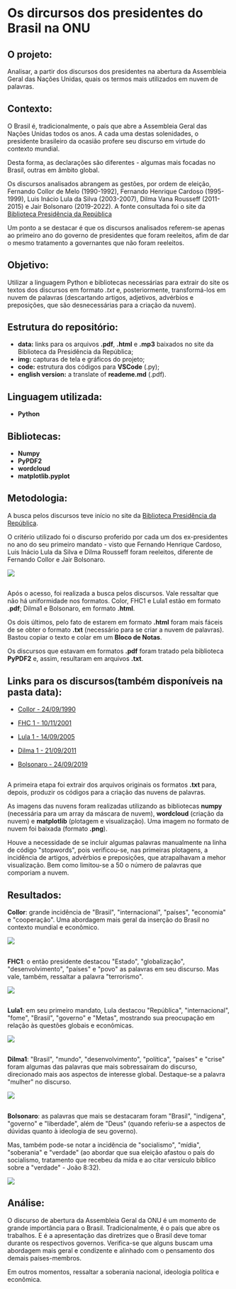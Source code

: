 # Os dircursos dos presidentes do Brasil na ONU

## O projeto:

Analisar, a partir dos discursos dos presidentes na abertura da Assembleia Geral das Nações Unidas, quais os termos mais utilizados em nuvem de palavras.


## Contexto:

O Brasil é, tradicionalmente, o país que abre a Assembleia Geral das Nações Unidas todos os anos. A cada uma destas solenidades, o presidente brasileiro da ocasião profere seu discurso em virtude do contexto mundial.

Desta forma, as declarações são diferentes - algumas mais focadas no Brasil, outras em âmbito global.

Os discursos analisados abrangem as gestões, por ordem de eleição, Fernando Collor de Melo (1990-1992), Fernando Henrique Cardoso (1995-1999), Luis Inácio Lula da Silva (2003-2007), Dilma Vana Rousseff (2011-2015) e Jair Bolsonaro (2019-2022). A fonte consultada foi o site da [Biblioteca Presidência da República](http://www.biblioteca.presidencia.gov.br/presidencia/ex-presidentes)

Um ponto a se destacar é que os discursos analisados referem-se apenas ao primeiro ano do governo de presidentes que foram reeleitos, afim de dar o mesmo tratamento a governantes que não foram reeleitos.


## Objetivo:

Utilizar a linguagem Python e bibliotecas necessárias para extrair do site os textos dos discursos em formato *.txt* e, posteriormente, transformá-los em nuvem de palavras (descartando artigos, adjetivos, advérbios e preposições, que são desnecessárias para a criação da nuvem).


## Estrutura do repositório:

* **data:** links para os arquivos **.pdf**, **.html** e **.mp3** baixados no site da Biblioteca da Presidência da República;
* **img:** capturas de tela e gráficos do projeto;
* **code:** estrutura dos códigos para **VSCode** (.py);
* **english version:** a translate of **reademe.md** (.pdf).


## Linguagem utilizada:

* **Python**


## Bibliotecas:

* **Numpy**
* **PyPDF2**
* **wordcloud**
* **matplotlib.pyplot**

## Metodologia:

A busca pelos discursos teve início no site da [Biblioteca Presidência da República](http://www.biblioteca.presidencia.gov.br/presidencia/ex-presidentes).

O critério utilizado foi o discurso proferido por cada um dos ex-presidentes no ano do seu primeiro mandato - visto que Fernando Henrique Cardoso, Luis Inácio Lula da Silva e Dilma Rousseff foram reeleitos, diferente de Fernando Collor e Jair Bolsonaro.

<img src="/img/biblioteca_presidencia.png">

##
Após o acesso, foi realizada a busca pelos discursos. Vale ressaltar que não há uniformidade nos formatos. Color, FHC1 e Lula1 estão em formato **.pdf**; Dilma1 e Bolsonaro, em formato **.html**.

Os dois últimos, pelo fato de estarem em formato **.html** foram mais fáceis de se obter o formato **.txt** (necessário para se criar a nuvem de palavras). Bastou copiar o texto e colar em um **Bloco de Notas**.

Os discursos que estavam em formatos **.pdf** foram tratado pela biblioteca **PyPDF2** e, assim, resultaram em arquivos **.txt**.


## Links para os discursos(também disponíveis na pasta **data**):

* [Collor - 24/09/1990](http://www.biblioteca.presidencia.gov.br/presidencia/ex-presidentes/fernando-collor/discursos/1990/88.pdf/view)

* [FHC 1 - 10/11/2001](http://www.biblioteca.presidencia.gov.br/presidencia/ex-presidentes/fernando-henrique-cardoso/discursos/2o-mandato/2001/copy_of_64.pdf/view)

* [Lula 1 - 14/09/2005](http://www.biblioteca.presidencia.gov.br/presidencia/ex-presidentes/luiz-inacio-lula-da-silva/discursos/1o-mandato/2005/discurso-do-presidente-da-republica-luiz-inacio-lula-da-silva-na-sessao-de-abertura-da-reuniao-de-alto-nivel-da-assembleia-geral-das-nacoes-unidas-metas-do-milenio/view)

* [Dilma 1 - 21/09/2011](http://www.biblioteca.presidencia.gov.br/presidencia/ex-presidentes/dilma-rousseff/discursos/discursos-da-presidenta/discurso-da-presidenta-da-republica-dilma-rousseff-na-abertura-do-debate-geral-da-66a-assembleia-geral-das-nacoes-unidas-nova-iorque-eua)

* [Bolsonaro - 24/09/2019](http://www.biblioteca.presidencia.gov.br/presidencia/ex-presidentes/bolsonaro/discursos/discurso-do-presidente-da-republica-jair-bolsonaro-durante-abertura-do-debate-geral-da-74a-sessao-da-assembleia-geral-das-nacoes-unidas-agnu-nova-iorque-eua)


##
A primeira etapa foi extrair dos arquivos originais os formatos **.txt** para, depois, produzir os códigos para a criação das nuvens de palavras.

As imagens das nuvens foram realizadas utilizando as bibliotecas **numpy** (necessária para um array da máscara de nuvem), **wordcloud** (criação da nuvem) e **matplotlib** (plotagem e visualização). Uma imagem no formato de nuvem foi baixada (formato **.png**).

Houve a necessidade de se incluir algumas palavras manualmente na linha de código "stopwords", pois verificou-se, nas primeiras plotagens, a incidência de artigos, advérbios e preposições, que atrapalhavam a mehor visualização. Bem como limitou-se a 50 o número de palavras que comporiam a nuvem.


## Resultados:

**Collor**: grande incidência de "Brasil", "internacional", "países", "economia" e "cooperação". Uma abordagem mais geral da inserção do Brasil no contexto mundial e econômico.

<img src="/img/nuvem_collor.png">

##
**FHC1**: o então presidente destacou "Estado", "globalização", "desenvolvimento", "países" e "povo" as palavras em seu discurso. Mas vale, também, ressaltar a palavra "terrorismo".

<img src="/img/nuvem_fhc1.png">

##
**Lula1**: em seu primeiro mandato, Lula destacou "República", "internacional", "fome", "Brasil", "governo" e "Metas", mostrando sua preocupação em relação às questões globais e econômicas.

<img src="/img/nuvem_lula1.png">

##
**Dilma1**: "Brasil", "mundo", "desenvolvimento", "política", "países" e "crise" foram algumas das palavras que mais sobressaíram do discurso, direcionado mais aos aspectos de interesse global. Destaque-se a palavra "mulher" no discurso.

<img src="/img/nuvem_dilma1.png">

##
**Bolsonaro**: as palavras que mais se destacaram foram "Brasil", "indígena", "governo" e "liberdade", além de "Deus" (quando referiu-se a aspectos de dúvidas quanto à ideologia de seu governo).

Mas, também pode-se notar a incidência de "socialismo", "mídia", "soberania" e "verdade" (ao abordar que sua eleição afastou o país do socialismo, tratamento que recebeu da mída e ao citar versículo bíblico sobre a "verdade" - João 8:32).

<img src="/img/nuvem_bolsonaro.png">


## Análise:

O discurso de abertura da Assembleia Geral da ONU é um momento de grande importância para o Brasil. Tradicionalmente, é o país que abre os trabalhos. E é a apresentação das diretrizes que o Brasil deve tomar durante os respectivos governos. Verifica-se que alguns buscam uma abordagem mais geral e condizente e alinhado com o pensamento dos demais países-membros.

Em outros momentos, ressaltar a soberania nacional, ideologia política e econômica.
